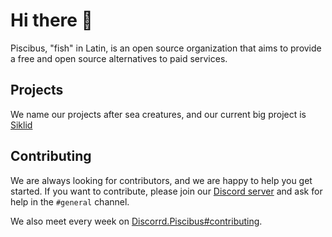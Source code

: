 # Hi there 👋

Piscibus, "fish" in Latin, is an open source organization that aims to provide a free and open source 
alternatives to paid services.

## Projects

We name our projects after sea creatures, and our current big project is [Siklid](https://github.com/piscibus/siklid)

## Contributing

We are always looking for contributors, and we are happy to help you get started. If you want to contribute,
please join our [Discord server](https://discord.gg/uP79PZPt) and ask for help in the `#general` channel.

We also meet every week on [Discorrd.Piscibus#contributing](https://discord.com/channels/1086554271622909992/1086554272130404406).

